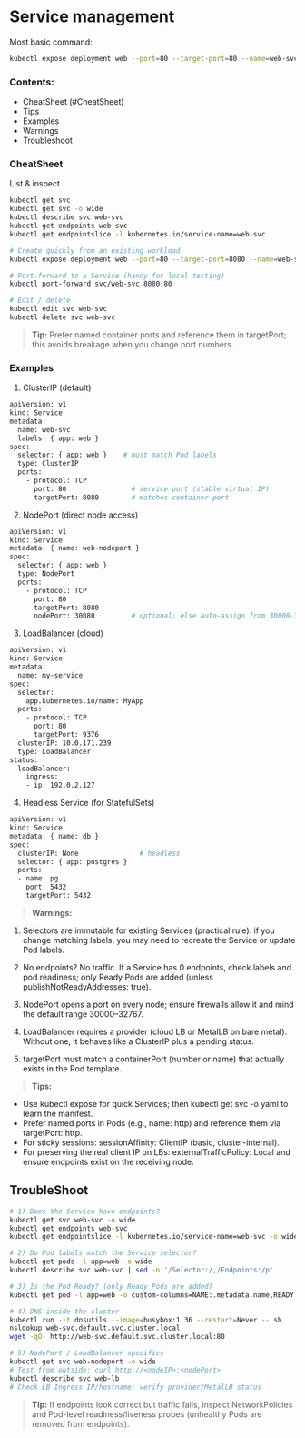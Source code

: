 # Service management

Most basic command:
```bash
kubectl expose deployment web --port=80 --target-port=80 --name=web-svc
```

### Contents:

- CheatSheet (#CheatSheet)
- Tips
- Examples
- Warnings
- Troubleshoot

### CheatSheet

List & inspect

```bash
kubectl get svc
kubectl get svc -o wide
kubectl describe svc web-svc
kubectl get endpoints web-svc
kubectl get endpointslice -l kubernetes.io/service-name=web-svc

# Create quickly from an existing workload
kubectl expose deployment web --port=80 --target-port=8080 --name=web-svc

# Port-forward to a Service (handy for local testing)
kubectl port-forward svc/web-svc 8080:80

# Edit / delete
kubectl edit svc web-svc
kubectl delete svc web-svc
```

> **Tip:**
Prefer named container ports and reference them in targetPort; this avoids breakage when you change port numbers.

### Examples

1) ClusterIP (default)

```bash
apiVersion: v1
kind: Service
metadata:
  name: web-svc
  labels: { app: web }
spec:
  selector: { app: web }    # must match Pod labels
  type: ClusterIP
  ports:
    - protocol: TCP
      port: 80                # service port (stable virtual IP)
      targetPort: 8080        # matches container port 

```

2) NodePort (direct node access)

```bash
apiVersion: v1
kind: Service
metadata: { name: web-nodeport }
spec:
  selector: { app: web }
  type: NodePort
  ports:
    - protocol: TCP
      port: 80
      targetPort: 8080
      nodePort: 30080         # optional; else auto-assign from 30000-32767

```
3) LoadBalancer (cloud)

```bash
apiVersion: v1
kind: Service
metadata:
  name: my-service
spec:
  selector:
    app.kubernetes.io/name: MyApp
  ports:
    - protocol: TCP
      port: 80
      targetPort: 9376
  clusterIP: 10.0.171.239
  type: LoadBalancer
status:
  loadBalancer:
    ingress:
    - ip: 192.0.2.127
```

4) Headless Service (for StatefulSets)

```bash
apiVersion: v1
kind: Service
metadata: { name: db }
spec:
  clusterIP: None               # headless
  selector: { app: postgres }
  ports:
  - name: pg
    port: 5432
    targetPort: 5432
```

> **Warnings:** 

1) Selectors are immutable for existing Services (practical rule): if you change matching labels, you may need to recreate the Service or update Pod labels.

2) No endpoints? No traffic. If a Service has 0 endpoints, check labels and pod readiness; only Ready Pods are added (unless publishNotReadyAddresses: true).

3) NodePort opens a port on every node; ensure firewalls allow it and mind the default range 30000–32767.

4) LoadBalancer requires a provider (cloud LB or MetalLB on bare metal). Without one, it behaves like a ClusterIP plus a pending status.

5) targetPort must match a containerPort (number or name) that actually exists in the Pod template.

> **Tips:**
- Use kubectl expose for quick Services; then kubectl get svc -o yaml to learn the manifest.
- Prefer named ports in Pods (e.g., name: http) and reference them via targetPort: http.
- For sticky sessions: sessionAffinity: ClientIP (basic, cluster-internal).
- For preserving the real client IP on LBs: externalTrafficPolicy: Local and ensure endpoints exist on the receiving node.


## TroubleShoot

```bash
# 1) Does the Service have endpoints?
kubectl get svc web-svc -o wide
kubectl get endpoints web-svc
kubectl get endpointslice -l kubernetes.io/service-name=web-svc -o wide

# 2) Do Pod labels match the Service selector?
kubectl get pods -l app=web -o wide
kubectl describe svc web-svc | sed -n '/Selector:/,/Endpoints:/p'

# 3) Is the Pod Ready? (only Ready Pods are added)
kubectl get pod -l app=web -o custom-columns=NAME:.metadata.name,READY:.status.containerStatuses[*].ready

# 4) DNS inside the cluster
kubectl run -it dnsutils --image=busybox:1.36 --restart=Never -- sh
nslookup web-svc.default.svc.cluster.local
wget -qO- http://web-svc.default.svc.cluster.local:80

# 5) NodePort / LoadBalancer specifics
kubectl get svc web-nodeport -o wide
# Test from outside: curl http://<nodeIP>:<nodePort>
kubectl describe svc web-lb
# Check LB Ingress IP/hostname; verify provider/MetalLB status
```
> **Tip:**
If endpoints look correct but traffic fails, inspect NetworkPolicies and Pod-level readiness/liveness probes (unhealthy Pods are removed from endpoints).
